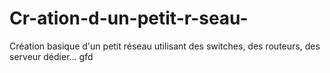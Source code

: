 # Cr-ation-d-un-petit-r-seau-
Création basique d'un petit réseau utilisant des switches, des routeurs, des serveur dédier... 
gfd
